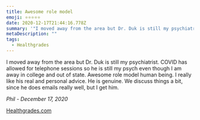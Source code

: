 ```yaml
---
title: Awesome role model
emoji: ⭐⭐⭐⭐⭐
date: 2020-12-17T21:44:16.778Z
summary: '"I moved away from the area but Dr. Duk is still my psychiatrist." -P'
metaDescription: ""
tags:
  - Healthgrades
---
```

I moved away from the area but Dr. Duk is still my psychiatrist. COVID has allowed for telephone sessions so he is still my psych even though I am away in college and out of state. Awesome role model human being. I really like his real and personal advice. He is genuine. We discuss things a bit, since he does emails really well, but I get him.

*Phil - December 17, 2020*

[Healthgrades.com](https://www.healthgrades.com/physician/dr-anthony-duk-23s7g)